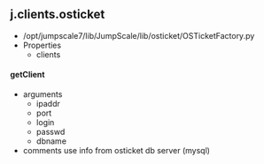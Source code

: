 ## j.clients.osticket

- /opt/jumpscale7/lib/JumpScale/lib/osticket/OSTicketFactory.py
- Properties
    - clients

    

#### getClient 
- arguments
    - ipaddr
    - port
    - login
    - passwd
    - dbname
- comments
    use info from osticket db server (mysql)

